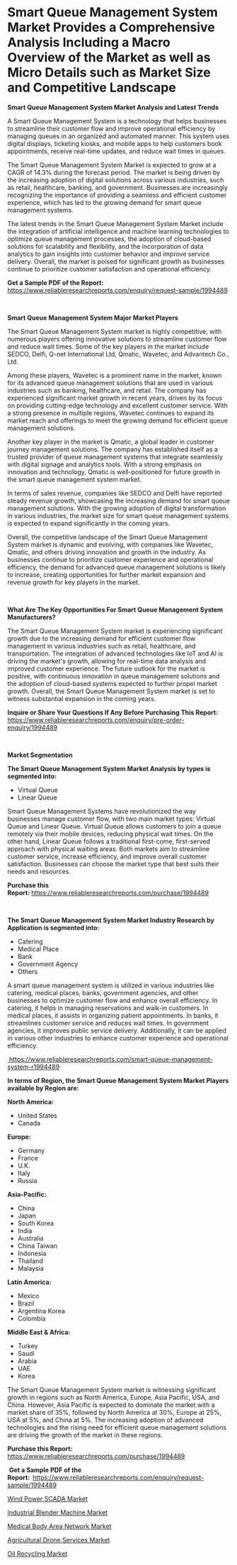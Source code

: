<p><h1>Smart Queue Management System Market Provides a Comprehensive Analysis Including a Macro Overview of the Market as well as Micro Details such as Market Size and Competitive Landscape</h1></p><p><strong>Smart Queue Management System Market Analysis and Latest Trends</strong></p>
<p><p>A Smart Queue Management System is a technology that helps businesses to streamline their customer flow and improve operational efficiency by managing queues in an organized and automated manner. This system uses digital displays, ticketing kiosks, and mobile apps to help customers book appointments, receive real-time updates, and reduce wait times in queues.</p><p>The Smart Queue Management System Market is expected to grow at a CAGR of 14.3% during the forecast period. The market is being driven by the increasing adoption of digital solutions across various industries, such as retail, healthcare, banking, and government. Businesses are increasingly recognizing the importance of providing a seamless and efficient customer experience, which has led to the growing demand for smart queue management systems.</p><p>The latest trends in the Smart Queue Management System Market include the integration of artificial intelligence and machine learning technologies to optimize queue management processes, the adoption of cloud-based solutions for scalability and flexibility, and the incorporation of data analytics to gain insights into customer behavior and improve service delivery. Overall, the market is poised for significant growth as businesses continue to prioritize customer satisfaction and operational efficiency.</p></p>
<p><strong>Get a Sample PDF of the Report:&nbsp;</strong> <a href="https://www.reliableresearchreports.com/enquiry/request-sample/1994489">https://www.reliableresearchreports.com/enquiry/request-sample/1994489</a></p>
<p>&nbsp;</p>
<p><strong>Smart Queue Management System Major Market Players</strong></p>
<p><p>The Smart Queue Management System market is highly competitive, with numerous players offering innovative solutions to streamline customer flow and reduce wait times. Some of the key players in the market include SEDCO, Delfi, Q-net International Ltd, Qmatic, Wavetec, and Advantech Co., Ltd.</p><p>Among these players, Wavetec is a prominent name in the market, known for its advanced queue management solutions that are used in various industries such as banking, healthcare, and retail. The company has experienced significant market growth in recent years, driven by its focus on providing cutting-edge technology and excellent customer service. With a strong presence in multiple regions, Wavetec continues to expand its market reach and offerings to meet the growing demand for efficient queue management solutions.</p><p>Another key player in the market is Qmatic, a global leader in customer journey management solutions. The company has established itself as a trusted provider of queue management systems that integrate seamlessly with digital signage and analytics tools. With a strong emphasis on innovation and technology, Qmatic is well-positioned for future growth in the smart queue management system market.</p><p>In terms of sales revenue, companies like SEDCO and Delfi have reported steady revenue growth, showcasing the increasing demand for smart queue management solutions. With the growing adoption of digital transformation in various industries, the market size for smart queue management systems is expected to expand significantly in the coming years.</p><p>Overall, the competitive landscape of the Smart Queue Management System market is dynamic and evolving, with companies like Wavetec, Qmatic, and others driving innovation and growth in the industry. As businesses continue to prioritize customer experience and operational efficiency, the demand for advanced queue management solutions is likely to increase, creating opportunities for further market expansion and revenue growth for key players in the market.</p></p>
<p>&nbsp;</p>
<p><strong>What Are The Key Opportunities For Smart Queue Management System Manufacturers?</strong></p>
<p><p>The Smart Queue Management System market is experiencing significant growth due to the increasing demand for efficient customer flow management in various industries such as retail, healthcare, and transportation. The integration of advanced technologies like IoT and AI is driving the market's growth, allowing for real-time data analysis and improved customer experience. The future outlook for the market is positive, with continuous innovation in queue management solutions and the adoption of cloud-based systems expected to further propel market growth. Overall, the Smart Queue Management System market is set to witness substantial expansion in the coming years.</p></p>
<p><strong>Inquire or Share Your Questions If Any Before Purchasing This Report:</strong> <a href="https://www.reliableresearchreports.com/enquiry/pre-order-enquiry/1994489">https://www.reliableresearchreports.com/enquiry/pre-order-enquiry/1994489</a></p>
<p>&nbsp;</p>
<p><strong>Market Segmentation</strong></p>
<p><strong>The Smart Queue Management System Market Analysis by types is segmented into:</strong></p>
<p><ul><li>Virtual Queue</li><li>Linear Queue</li></ul></p>
<p><p>Smart Queue Management Systems have revolutionized the way businesses manage customer flow, with two main market types: Virtual Queue and Linear Queue. Virtual Queue allows customers to join a queue remotely via their mobile devices, reducing physical wait times. On the other hand, Linear Queue follows a traditional first-come, first-served approach with physical waiting areas. Both markets aim to streamline customer service, increase efficiency, and improve overall customer satisfaction. Businesses can choose the market type that best suits their needs and resources.</p></p>
<p><strong>Purchase this Report:&nbsp;</strong><a href="https://www.reliableresearchreports.com/purchase/1994489">https://www.reliableresearchreports.com/purchase/1994489</a></p>
<p>&nbsp;</p>
<p><strong>The Smart Queue Management System Market Industry Research by Application is segmented into:</strong></p>
<p><ul><li>Catering</li><li>Medical Place</li><li>Bank</li><li>Government Agency</li><li>Others</li></ul></p>
<p><p>A smart queue management system is utilized in various industries like catering, medical places, banks, government agencies, and other businesses to optimize customer flow and enhance overall efficiency. In catering, it helps in managing reservations and walk-in customers. In medical places, it assists in organizing patient appointments. In banks, it streamlines customer service and reduces wait times. In government agencies, it improves public service delivery. Additionally, it can be applied in various other industries to enhance customer experience and operational efficiency.</p></p>
<p><a href="https://www.reliableresearchreports.com/smart-queue-management-system-r1994489">&nbsp;https://www.reliableresearchreports.com/smart-queue-management-system-r1994489</a></p>
<p><strong>In terms of Region, the Smart Queue Management System Market Players available by Region are:</strong></p>
<p>
    <p> <strong> North America: </strong>
        <ul>
            <li>United States</li>
            <li>Canada</li>
        </ul>
        </p> 
    <p> <strong> Europe: </strong>
        <ul>
            <li>Germany</li>
            <li>France</li>
            <li>U.K.</li>
            <li>Italy</li>
            <li>Russia</li>
        </ul>
        </p> 
    <p> <strong> Asia-Pacific: </strong>
        <ul>
            <li>China</li>
            <li>Japan</li>
            <li>South Korea</li>
            <li>India</li>
            <li>Australia</li>
            <li>China Taiwan</li>
            <li>Indonesia</li>
            <li>Thailand</li>
            <li>Malaysia</li>
        </ul>
        </p> 
    <p> <strong> Latin America: </strong>
        <ul>
            <li>Mexico</li>
            <li>Brazil</li>
            <li>Argentina Korea</li>
            <li>Colombia</li>
        </ul>
        </p> 
    <p> <strong> Middle East & Africa: </strong>
        <ul>
            <li>Turkey</li>
            <li>Saudi</li>
            <li>Arabia</li>
            <li>UAE</li>
            <li>Korea</li>
        </ul>
    </p>
    </p>
<p><p>The Smart Queue Management System market is witnessing significant growth in regions such as North America, Europe, Asia Pacific, USA, and China. However, Asia Pacific is expected to dominate the market with a market share of 35%, followed by North America at 30%, Europe at 25%, USA at 5%, and China at 5%. The increasing adoption of advanced technologies and the rising need for efficient queue management solutions are driving the growth of the market in these regions.</p></p>
<p><strong>Purchase this Report: </strong><a href="https://www.reliableresearchreports.com/purchase/1994489">https://www.reliableresearchreports.com/purchase/1994489</a></p>
<p>&nbsp;<strong>Get a Sample PDF of the Report:&nbsp;&nbsp;</strong><a href="https://www.reliableresearchreports.com/enquiry/request-sample/1994489">https://www.reliableresearchreports.com/enquiry/request-sample/1994489</a></p>
<p><strong></strong></p>
<p><p><a href="https://www.linkedin.com/pulse/insights-wind-power-scada-market-players-size-geographical-b7p0c">Wind Power SCADA Market</a></p><p><a href="https://issuu.com/reportprime-2/docs/industrial-blender-machine-market-size-2030.pptx">Industrial Blender Machine Market</a></p><p><a href="https://github.com/mauripalmi/Market-Research-Report-List-4/blob/main/medical-body-area-network-market.md">Medical Body Area Network Market</a></p><p><a href="https://github.com/nicoletavirag/Market-Research-Report-List-4/blob/main/agricultural-drone-services-market.md">Agricultural Drone Services Market</a></p><p><a href="https://www.linkedin.com/pulse/global-oil-recycling-market-opportunities-forecast-period-from-oooxc">Oil Recycling Market</a></p></p>